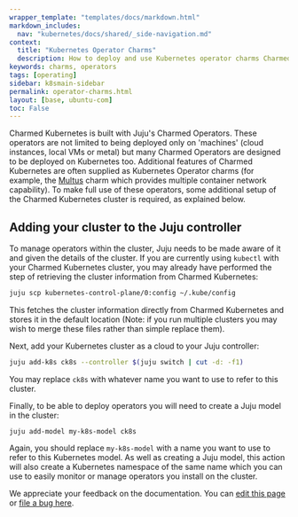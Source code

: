 ```yaml
---
wrapper_template: "templates/docs/markdown.html"
markdown_includes:
  nav: "kubernetes/docs/shared/_side-navigation.md"
context:
  title: "Kubernetes Operator Charms"
  description: How to deploy and use Kubernetes operator charms Charmed Kubernetes
keywords: charms, operators
tags: [operating]
sidebar: k8smain-sidebar
permalink: operator-charms.html
layout: [base, ubuntu-com]
toc: False
---
```


Charmed Kubernetes is built with Juju's Charmed Operators. These operators are
not limited to being deployed only on 'machines' (cloud instances, local VMs or
metal) but many Charmed Operators are designed to be deployed on Kubernetes too.
Additional features of Charmed Kubernetes are often supplied as Kubernetes Operator
charms (for example, the [Multus][] charm which provides multiple container
network capability). To make full use of these operators, some additional setup
of the Charmed Kubernetes cluster is required, as explained below.

## Adding your cluster to the Juju controller

To manage operators within the cluster, Juju needs to be made aware of it
and given the details of the cluster. If you are currently using `kubectl` with
your Charmed Kubernetes cluster, you may already have performed the step of
retrieving the cluster information from Charmed Kubernetes:

```bash
juju scp kubernetes-control-plane/0:config ~/.kube/config
```

This fetches the cluster information directly from Charmed Kubernetes and stores
it in the default location (Note: if you run multiple clusters you may wish to
merge these files rather than simple replace them).

Next, add your Kubernetes cluster as a cloud to your Juju controller:

```bash
juju add-k8s ck8s --controller $(juju switch | cut -d: -f1)
```

You may replace `ck8s` with whatever name you want to use to refer to this cluster.

Finally, to be able to deploy operators you will need to create a Juju model in the cluster:

```
juju add-model my-k8s-model ck8s
```

Again, you should replace `my-k8s-model` with a name you want to use to refer to
this Kubernetes model. As well as creating a Juju model, this action will also
create a Kubernetes namespace of the same name which you can use to easily
monitor or manage operators you install on the cluster.

<!-- LINKS -->

[Multus]: /kubernetes/docs/cni-multus

<!-- FEEDBACK -->
<div class="p-notification--information">
  <div class="p-notification__content">
    <p class="p-notification__message">We appreciate your feedback on the documentation. You can
    <a href="https://github.com/charmed-kubernetes/kubernetes-docs/edit/main/pages/k8s/operator-charms.md" >edit this page</a>
    or
    <a href="https://github.com/charmed-kubernetes/kubernetes-docs/issues/new" >file a bug here</a>.</p>
  </div>
</div>
